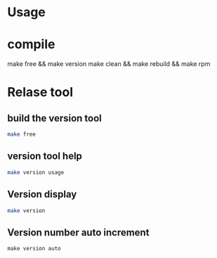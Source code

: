Usage
=================================

# compile

make free  && make version
make clean && make rebuild && make rpm


# Relase tool

## build the version tool

```bash
make free
```

## version tool help

```bash
make version usage
```


## Version display

```bash
make version
```

## Version number auto increment

```
make version auto
```